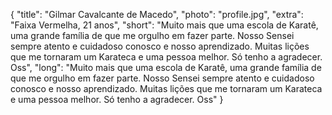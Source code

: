 {
    "title": "Gilmar  Cavalcante de Macedo",
    "photo": "profile.jpg",
    "extra": "Faixa Vermelha, 21 anos",
    "short": "Muito mais que uma escola de Karatê, uma grande família de que me orgulho em fazer parte. Nosso Sensei sempre atento e cuidadoso conosco e nosso aprendizado. Muitas lições que me tornaram um Karateca e uma pessoa melhor. Só tenho a agradecer. Oss",
    "long": "Muito mais que uma escola de Karatê, uma grande família de que me orgulho em fazer parte. Nosso Sensei sempre atento e cuidadoso conosco e nosso aprendizado. Muitas lições que me tornaram um Karateca e uma pessoa melhor. Só tenho a agradecer. Oss"
}